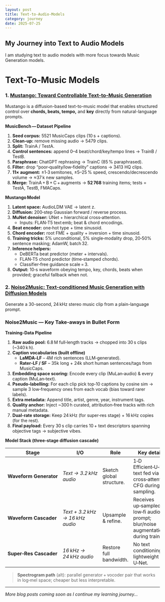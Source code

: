 ```yaml
---
layout: post
title: Text-to-Audio-Models
category: journey
date: 2025-07-25
---
```


## My Journey into Text to Audio Models

I am studying text to audio models with more focus towards Music Generation models.

# Text-To-Music Models

### 1. [Mustango: Toward Controllable Text-to-Music Generation](https://aayush9753.github.io/mustango-toward-controllable-text-to-music-generation.html)
Mustango is a diffusion-based text-to-music model that enables structured control over **chords, beats, tempo,** and **key** directly from natural-language prompts.

**MusicBench — Dataset Pipeline**
1. **Seed corpus:** 5521 MusicCaps clips (10 s + captions).
2. **Clean‑up:** remove missing audio → 5479 clips.
3. **Split:** TrainA / TestA.
4. **Control sentences:** append 0–4 beat/chord/key/tempo lines → TrainB / TestB.
5. **Paraphrase:** ChatGPT rephrasing → TrainC (85 % paraphrased).
6. **Filter:** drop “poor‑quality/low‑fidelity” captions → 3413 HQ clips.
7. **11× augment:** ±1‑3 semitones, ±5–25 % speed, crescendo/decrescendo volume → ≈37 k new samples.
8. **Merge:** TrainA + B + C + augments → **52 768** training items; tests = TestA, TestB, FMACaps.

**Mustango Model**
1. **Latent space:** AudioLDM VAE → latent z.
2. **Diffusion:** 200‑step Gaussian forward / reverse process.
3. **MuNet denoiser:** UNet + hierarchical cross‑attention.
   * Inputs: FLAN‑T5 text emb; beat & chord encodings.
4. **Beat encoder:** one‑hot type + time sinusoid.
5. **Chord encoder:** root FME + quality + inversion + time sinusoid.
6. **Training tricks:** 5% unconditional, 5% single‑modality drop, 20‑50% sentence masking; AdamW, batch 32.
7. **Inference helpers:**
   * DeBERTa beat predictor (meter + intervals).
   * FLAN‑T5 chord predictor (time‑stamped chords).
   * Classifier‑free guidance scale = 3.
8. **Output:** 10‑s waveform obeying tempo, key, chords, beats when provided; graceful fallback when not.


### 2. [Noise2Music: Text-conditioned Music Generation with Diffusion Models](https://aayush9753.github.io/noise2music-text-conditioned-music-generation-with-diffusion-models.html)
Generate a 30-second, 24 kHz stereo music clip from a plain-language prompt.
### Noise2Music — Key Take‑aways in Bullet Form

**Training‑Data Pipeline**
1. **Raw audio pool:** 6.8 M full‑length tracks → chopped into 30 s clips (\~340 k h).
2. **Caption vocabularies (built offline)**
   * **LaMDA‑LF** – 4M rich sentences (LLM‑generated).
   * **Rater‑LF / SF** – 35k long + 24k short human sentences/tags from MusicCaps.
3. **Embedding space scoring:** Encode every clip (MuLan‑audio) & every caption (MuLan‑text).
4. **Pseudo‑labelling:** For each clip pick top‑10 captions by cosine sim → sample 3 low‑frequency ones from each vocab (bias toward rarer labels).
5. **Extra metadata:** Append title, artist, genre, year, instrument tags.
6. **Quality anchor:** Inject \~300 h curated, attribution‑free tracks with rich manual metadata.
7. **Dual‑rate storage:** Keep 24 kHz (for super‑res stage) + 16 kHz copies (for the rest).
8. **Final payload:** Every 30 s clip carries 10 + text descriptors spanning objective tags → subjective vibes.

**Model Stack (three‑stage diffusion cascade)**

| Stage                  | I/O                             | Role                     | Key details                                                                         |
| ---------------------- | ------------------------------- | ------------------------ | ----------------------------------------------------------------------------------- |
| **Waveform Generator** | *Text → 3.2 kHz audio*          | Sketch global structure. | 1‑D Efficient‑U‑Net; text fed via cross‑attention; CFG during sampling.             |
| **Waveform Cascader**  | *Text + 3.2 kHz → 16 kHz audio* | Upsample & refine.       | Receives up‑sampled low‑fi audio + prompt; blur/noise augmentation during training. |
| **Super‑Res Cascader** | *16 kHz → 24 kHz audio*         | Restore full bandwidth.  | No text conditioning; lightweight U‑Net.                                            |

> **Spectrogram path** (alt): parallel generator + vocoder pair that works in log‑mel space; cheaper but less interpretable.

---

*More blog posts coming soon as I continue my learning journey...*
